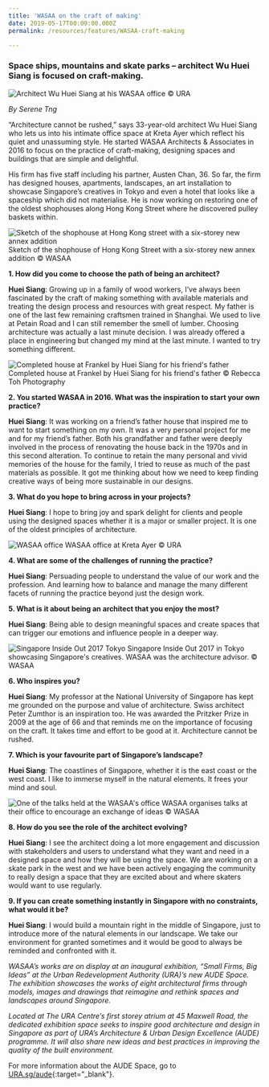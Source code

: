 ```yaml
---
title: 'WASAA on the craft of making'
date: 2019-05-17T00:00:00.000Z
permalink: /resources/features/WASAA-craft-making

---
```


### **Space ships, mountains and skate parks – architect Wu Huei Siang is focused on craft-making.**

![Architect Wu Huei Siang at his WASAA office](/images/WASAA-Wu.jpg)
© URA

*By Serene Tng*

“Architecture cannot be rushed,” says 33-year-old architect Wu Huei Siang who lets us into his intimate office space at Kreta Ayer which reflect his quiet and unassuming style. He started WASAA Architects & Associates in 2016 to focus on the practice of craft-making, designing spaces and buildings that are simple and delightful. 

His firm has five staff including his partner, Austen Chan, 36. So far, the firm has designed houses, apartments, landscapes, an art installation to showcase Singapore’s creatives in Tokyo and even a hotel that looks like a spaceship which did not materialise. He is now working on restoring one of the oldest shophouses along Hong Kong Street where he discovered pulley baskets within.

![Sketch of the shophouse at Hong Kong street with a six-storey new annex addition](/images/WASAA-Hongkong.jpg)
Sketch of the shophouse of Hong Kong Street with a six-storey new annex addition © WASAA

**1. How did you come to choose the path of being an architect?**

**Huei Siang**: Growing up in a family of wood workers, I’ve always been fascinated by the craft of making something with available materials and treating the design process and resources with great respect. My father is one of the last few remaining craftsmen trained in Shanghai. We used to live at Petain Road and I can still remember the smell of lumber. Choosing architecture was actually a last minute decision. I was already offered a place in engineering but changed my mind at the last minute. I wanted to try something different.

![Completed house at Frankel by Huei Siang for his friend's father](/images/WASAA-Frankel.jpg)
Completed house at Frankel by Huei Siang for his friend's father © Rebecca Toh Photography

**2. You started WASAA in 2016. What was the inspiration to start your own practice?**

**Huei Siang**: It was working on a friend’s father house that inspired me to want to start something on my own. It was a very personal project for me and for my friend’s father. Both his grandfather and father were deeply involved in the process of renovating the house back in the 1970s and in this second alteration. To continue to retain the many personal and vivid memories of the house for the family, I tried to reuse as much of the past materials as possible. It got me thinking about how we need to keep finding creative ways of being more sustainable in our designs.   

**3. What do you hope to bring across in your projects?**

**Huei Siang**: I hope to bring joy and spark delight for clients and people using the designed spaces whether it is a major or smaller project. It is one of the oldest principles of architecture.

![WASAA office](/images/WASAA-office.jpg)
WASAA office at Kreta Ayer © URA

**4. What are some of the challenges of running the practice?**

**Huei Siang**: Persuading people to understand the value of our work and the profession. And learning how to balance and manage the many different facets of running the practice beyond just the design work.

**5. What is it about being an architect that you enjoy the most?**

**Huei Siang**: Being able to design meaningful spaces and create spaces that can trigger our emotions and influence people in a deeper way. 

![Singapore Inside Out 2017 Tokyo](/images/WASAA-Tokyo.jpg)
Singapore Inside Out 2017 in Tokyo showcasing Singapore's creatives. WASAA was the architecture advisor. © WASAA

**6. Who inspires you?** 

**Huei Siang**: My professor at the National University of Singapore has kept me grounded on the purpose and value of architecture. Swiss architect Peter Zumthor is an inspiration too. He was awarded the Pritzker Prize in 2009 at the age of 66 and that reminds me on the importance of focusing on the craft. It takes time and effort to be good at it. Architecture cannot be rushed. 

**7. Which is your favourite part of Singapore’s landscape?** 

**Huei Siang**: The coastlines of Singapore, whether it is the east coast or the west coast. I like to immerse myself in the natural elements. It frees your mind and soul.  

![One of the talks held at the WASAA's office](/images/WASAA-talk.jpg)
WASAA organises talks at their office to encourage an exchange of ideas © WASAA

**8. How do you see the role of the architect evolving?**

**Huei Siang**: I see the architect doing a lot more engagement and discussion with stakeholders and users to understand what they want and need in a designed space and how they will be using the space. We are working on a skate park in the west and we have been actively engaging the community to really design a space that they are excited about and where skaters would want to use regularly. 

**9. If you can create something instantly in Singapore with no constraints, what would it be?**

**Huei Siang**: I would build a mountain right in the middle of Singapore, just to introduce more of the natural elements in our landscape. We take our environment for granted sometimes and it would be good to always be reminded and confronted with it. 

*WASAA’s works are on display at an inaugural exhibition, “Small Firms, Big Ideas” at the Urban Redevelopment Authority (URA)’s new AUDE Space. The exhibition showcases the works of eight architectural firms through models, images and drawings that reimagine and rethink spaces and landscapes around Singapore.* 

*Located at The URA Centre’s first storey atrium at 45 Maxwell Road, the dedicated exhibition space seeks to inspire good architecture and design in Singapore as part of URA’s Architecture & Urban Design Excellence (AUDE) programme. It will also share new ideas and best practices in improving the quality of the built environment.*

For more information about the AUDE Space, go to [URA.sg/aude](https://www.ura.gov.sg/Corporate/Get-Involved/Shape-A-Distinctive-City/Recognising-Good-Design/AUDE){:target="_blank"}.
	

